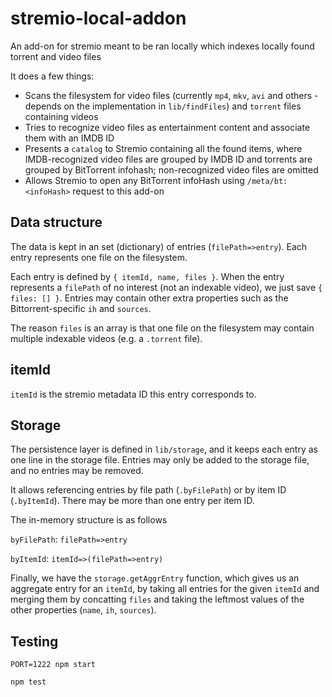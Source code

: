 # stremio-local-addon

An add-on for stremio meant to be ran locally which indexes locally found torrent and video files

It does a few things:

* Scans the filesystem for video files (currently `mp4`, `mkv`, `avi` and others - depends on the implementation in `lib/findFiles`) and `torrent` files containing videos
* Tries to recognize video files as entertainment content and associate them with an IMDB ID
* Presents a `catalog` to Stremio containing all the found items, where IMDB-recognized video files are grouped by IMDB ID and torrents are grouped by BitTorrent infohash; non-recognized video files are omitted
* Allows Stremio to open any BitTorrent infoHash using `/meta/bt:<infoHash>` request to this add-on


## Data structure

The data is kept in an set (dictionary) of entries (`filePath=>entry`). Each entry represents one file on the filesystem.

Each entry is defined by `{ itemId, name, files }`. When the entry represents a `filePath` of no interest (not an indexable video), we just save `{ files: [] }`. Entries may contain other extra properties such as the Bittorrent-specific `ih` and `sources`.

The reason `files` is an array is that one file on the filesystem may contain multiple indexable videos (e.g. a `.torrent` file).

## itemId

`itemId` is the stremio metadata ID this entry corresponds to.


## Storage

The persistence layer is defined in `lib/storage`, and it keeps each entry as one line in the storage file. Entries may only be added to the storage file, and no entries may be removed.

It allows referencing entries by file path (`.byFilePath`) or by item ID (`.byItemId`). There may be more than one entry per item ID.

The in-memory structure is as follows

`byFilePath`: `filePath=>entry`

`byItemId`: `itemId=>(filePath=>entry)`

Finally, we have the `storage.getAggrEntry` function, which gives us an aggregate entry for an `itemId`, by taking all entries for the given `itemId` and merging them by concatting `files` and taking the leftmost values of the other properties (`name`, `ih`, `sources`).

## Testing

``PORT=1222 npm start``

``npm test``